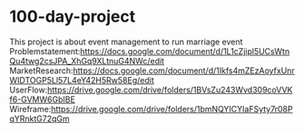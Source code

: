 # 100-day-project
This project is about event management to run marriage event
Problemstatement:https://docs.google.com/document/d/1L1cZjipl5UCsWtnQu4twg2csJPA_XhGq9XLtnuG4NWc/edit
MarketResearch:https://docs.google.com/document/d/1Ikfs4mZEzAoyfxUnrWIDTOGP5Ll57L4eY42H5Rw58Eg/edit
UserFlow:https://drive.google.com/drive/folders/1BVsZu243Wvd309coVVKf6-GVMW6GbIBE
Wireframe:https://drive.google.com/drive/folders/1bmNQYICYIaFSyty7r08PqYRnktG72qGm
